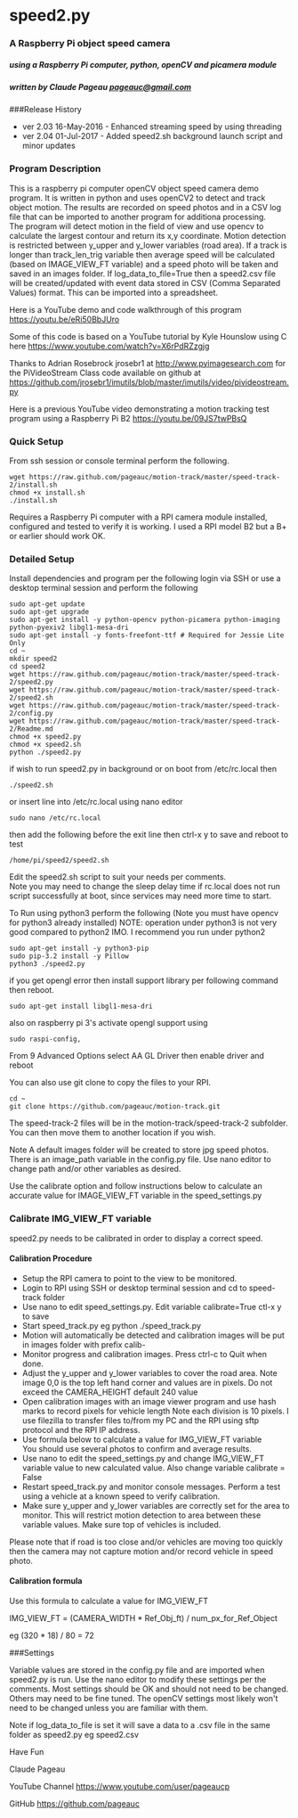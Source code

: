 #                          speed2.py

###               A Raspberry Pi object speed camera
##### using a Raspberry Pi computer, python, openCV and picamera module
#####          written by Claude Pageau pageauc@gmail.com

###Release History
* ver 2.03 16-May-2016 - Enhanced streaming speed by using threading
* ver 2.04 01-Jul-2017 - Added speed2.sh background launch script and minor updates

### Program Description
This is a raspberry pi computer openCV object speed camera demo program.
It is written in python and uses openCV2 to detect and track object motion.
The results are recorded on speed photos and in a CSV log file that can be
imported to another program for additiona processing.  
The program will detect motion in the field of view and use opencv to calculate
the largest contour and return its x,y coordinate. Motion detection is
restricted between y_upper and y_lower variables (road area).  If a track
is longer than track_len_trig variable then average speed will be 
calculated (based on IMAGE_VIEW_FT variable) and a speed photo will be
taken and saved in an images folder. If log_data_to_file=True then a
speed2.csv file will be created/updated with event data stored in
CSV (Comma Separated Values) format. This can be imported into a spreadsheet.
 
Here is a YouTube demo and code walkthrough of this program https://youtu.be/eRi50BbJUro
 
Some of this code is based on a YouTube tutorial by
Kyle Hounslow using C here https://www.youtube.com/watch?v=X6rPdRZzgjg

Thanks to Adrian Rosebrock jrosebr1 at http://www.pyimagesearch.com 
for the PiVideoStream Class code available on github at
https://github.com/jrosebr1/imutils/blob/master/imutils/video/pivideostream.py

Here is a previous YouTube video demonstrating a motion tracking test program
using a Raspberry Pi B2 https://youtu.be/09JS7twPBsQ

### Quick Setup
From ssh session or console terminal perform the following.

    wget https://raw.github.com/pageauc/motion-track/master/speed-track-2/install.sh
    chmod +x install.sh
    ./install.sh

Requires a Raspberry Pi computer with a RPI camera module installed, configured
and tested to verify it is working. I used a RPI model B2 but a B+ or 
earlier should work OK.

### Detailed Setup
Install dependencies and program per the following
login via SSH or use a desktop terminal session and perform the following

    sudo apt-get update
    sudo apt-get upgrade
    sudo apt-get install -y python-opencv python-picamera python-imaging python-pyexiv2 libgl1-mesa-dri
    sudo apt-get install -y fonts-freefont-ttf # Required for Jessie Lite Only
    cd ~
    mkdir speed2
    cd speed2
    wget https://raw.github.com/pageauc/motion-track/master/speed-track-2/speed2.py
    wget https://raw.github.com/pageauc/motion-track/master/speed-track-2/speed2.sh
    wget https://raw.github.com/pageauc/motion-track/master/speed-track-2/config.py
    wget https://raw.github.com/pageauc/motion-track/master/speed-track-2/Readme.md
    chmod +x speed2.py
    chmod +x speed2.sh
    python ./speed2.py
    
if wish to run speed2.py in background or on boot from /etc/rc.local then

    ./speed2.sh
    
or insert line into /etc/rc.local using nano editor

    sudo nano /etc/rc.local

then add the following before the exit line then ctrl-x y to save and reboot to test

    /home/pi/speed2/speed2.sh  
    
Edit the speed2.sh script to suit your needs per comments.  
Note you may need to change the sleep delay time if rc.local does not run script
successfully at boot, since services may need more time to start.  
        
To Run using python3 perform the following (Note you must have opencv for python3 already installed)
NOTE: operation under python3 is not very good compared to python2 IMO. I recommend you run under python2

    sudo apt-get install -y python3-pip  
    sudo pip-3.2 install -y Pillow
    python3 ./speed2.py
    
if you get opengl error then install support library per following command then reboot.

    sudo apt-get install libgl1-mesa-dri  
    
also on raspberry pi 3's activate opengl support using 
 
    sudo raspi-config,

From 9 Advanced Options select AA GL Driver then enable driver and reboot 
 
    
You can also use git clone to copy the files to your RPI.

    cd ~
    git clone https://github.com/pageauc/motion-track.git
 
The speed-track-2 files will be in the motion-track/speed-track-2 subfolder. You can
then move them to another location if you wish.
 
Note A default images folder will be created to store jpg speed photos. There is an
image_path variable in the config.py file.  Use nano editor to change path and/or
other variables as desired.

Use the calibrate option and follow instructions below to calculate an accurate
value for IMAGE_VIEW_FT variable in the speed_settings.py
    
### Calibrate IMG_VIEW_FT variable
  
speed2.py needs to be calibrated in order to display a correct speed.

#### Calibration Procedure

* Setup the RPI camera to point to the view to be monitored.
* Login to RPI using SSH or desktop terminal session and cd to speed-track folder
* Use nano to edit speed_settings.py. Edit variable calibrate=True  ctl-x y to save
* Start speed_track.py eg python ./speed_track.py
* Motion will automatically be detected and calibration images will be
  put in images folder with prefix calib-
* Monitor progress and calibration images. Press ctrl-c to Quit when done. 
* Adjust the y_upper and y_lower variables to cover the road area.  Note
  image 0,0 is the top left hand corner and values are in pixels.  Do not
  exceed the CAMERA_HEIGHT default 240 value  
* Open calibration images with an image viewer program and use hash marks to
  record pixels for vehicle length
  Note each division is 10 pixels.  I use filezilla to transfer files to/from
  my PC and the RPI using sftp protocol and the RPI IP address.
* Use formula below to calculate a value for IMG_VIEW_FT variable   
  You should use several photos to confirm and average results.
* Use nano to edit the speed_settings.py and change IMG_VIEW_FT variable value
  to new calculated value.  Also change variable calibrate = False
* Restart speed_track.py and monitor console messages.
  Perform a test using a vehicle at a known speed to verify calibration.
* Make sure y_upper and y_lower variables are correctly set for the area to
  monitor. This will restrict motion detection to area between these variable
  values.  Make sure top of vehicles is included.
  
Please note that if road is too close and/or vehicles are moving too quickly then
the camera may not capture motion and/or record vehicle in speed photo.
  
#### Calibration formula
Use this formula to calculate a value for IMG_VIEW_FT
 
IMG_VIEW_FT = (CAMERA_WIDTH * Ref_Obj_ft) / num_px_for_Ref_Object

eg (320 * 18) / 80 = 72
  
###Settings

Variable values are stored in the config.py file and are imported
when speed2.py is run.  Use the nano editor to modify these settings
per the comments.  Most settings should be OK and should not need to be
changed. Others may need to be fine tuned.  The openCV settings most
likely won't need to be changed unless you are familiar with them.

Note if log_data_to_file is set it will save a data to a .csv file
in the same folder as speed2.py  eg speed2.csv 

Have Fun

Claude Pageau

YouTube Channel https://www.youtube.com/user/pageaucp

GitHub https://github.com/pageauc

